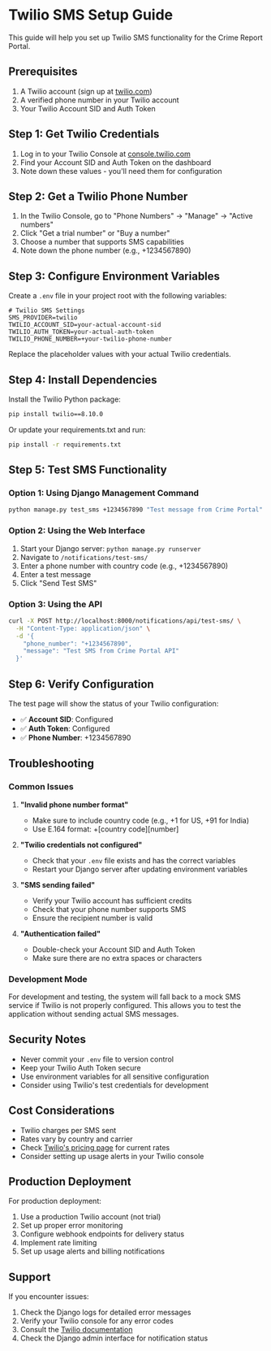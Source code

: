 # Twilio SMS Setup Guide

This guide will help you set up Twilio SMS functionality for the Crime Report Portal.

## Prerequisites

1. A Twilio account (sign up at [twilio.com](https://www.twilio.com))
2. A verified phone number in your Twilio account
3. Your Twilio Account SID and Auth Token

## Step 1: Get Twilio Credentials

1. Log in to your Twilio Console at [console.twilio.com](https://console.twilio.com)
2. Find your Account SID and Auth Token on the dashboard
3. Note down these values - you'll need them for configuration

## Step 2: Get a Twilio Phone Number

1. In the Twilio Console, go to "Phone Numbers" → "Manage" → "Active numbers"
2. Click "Get a trial number" or "Buy a number"
3. Choose a number that supports SMS capabilities
4. Note down the phone number (e.g., +1234567890)

## Step 3: Configure Environment Variables

Create a `.env` file in your project root with the following variables:

```env
# Twilio SMS Settings
SMS_PROVIDER=twilio
TWILIO_ACCOUNT_SID=your-actual-account-sid
TWILIO_AUTH_TOKEN=your-actual-auth-token
TWILIO_PHONE_NUMBER=+your-twilio-phone-number
```

Replace the placeholder values with your actual Twilio credentials.

## Step 4: Install Dependencies

Install the Twilio Python package:

```bash
pip install twilio==8.10.0
```

Or update your requirements.txt and run:

```bash
pip install -r requirements.txt
```

## Step 5: Test SMS Functionality

### Option 1: Using Django Management Command

```bash
python manage.py test_sms +1234567890 "Test message from Crime Portal"
```

### Option 2: Using the Web Interface

1. Start your Django server: `python manage.py runserver`
2. Navigate to `/notifications/test-sms/`
3. Enter a phone number with country code (e.g., +1234567890)
4. Enter a test message
5. Click "Send Test SMS"

### Option 3: Using the API

```bash
curl -X POST http://localhost:8000/notifications/api/test-sms/ \
  -H "Content-Type: application/json" \
  -d '{
    "phone_number": "+1234567890",
    "message": "Test SMS from Crime Portal API"
  }'
```

## Step 6: Verify Configuration

The test page will show the status of your Twilio configuration:

- ✅ **Account SID**: Configured
- ✅ **Auth Token**: Configured  
- ✅ **Phone Number**: +1234567890

## Troubleshooting

### Common Issues

1. **"Invalid phone number format"**
   - Make sure to include country code (e.g., +1 for US, +91 for India)
   - Use E.164 format: +[country code][number]

2. **"Twilio credentials not configured"**
   - Check that your `.env` file exists and has the correct variables
   - Restart your Django server after updating environment variables

3. **"SMS sending failed"**
   - Verify your Twilio account has sufficient credits
   - Check that your phone number supports SMS
   - Ensure the recipient number is valid

4. **"Authentication failed"**
   - Double-check your Account SID and Auth Token
   - Make sure there are no extra spaces or characters

### Development Mode

For development and testing, the system will fall back to a mock SMS service if Twilio is not properly configured. This allows you to test the application without sending actual SMS messages.

## Security Notes

- Never commit your `.env` file to version control
- Keep your Twilio Auth Token secure
- Use environment variables for all sensitive configuration
- Consider using Twilio's test credentials for development

## Cost Considerations

- Twilio charges per SMS sent
- Rates vary by country and carrier
- Check [Twilio's pricing page](https://www.twilio.com/sms/pricing) for current rates
- Consider setting up usage alerts in your Twilio console

## Production Deployment

For production deployment:

1. Use a production Twilio account (not trial)
2. Set up proper error monitoring
3. Configure webhook endpoints for delivery status
4. Implement rate limiting
5. Set up usage alerts and billing notifications

## Support

If you encounter issues:

1. Check the Django logs for detailed error messages
2. Verify your Twilio console for any error codes
3. Consult the [Twilio documentation](https://www.twilio.com/docs)
4. Check the Django admin interface for notification status 